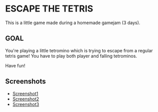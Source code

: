 # ESCAPE THE TETRIS

This is a little game made during a homemade gamejam (3 days).

## GOAL

You're playing a little tetromino which is trying to escape from a regular tetris game!
You have to play both player and falling tetrominos.

Have fun!

## Screenshots

* [Screenshot1](/screenshots/1.png)
* [Screenshot2](/screenshots/2.png)
* [Screenshot3](/screenshots/3.png)
